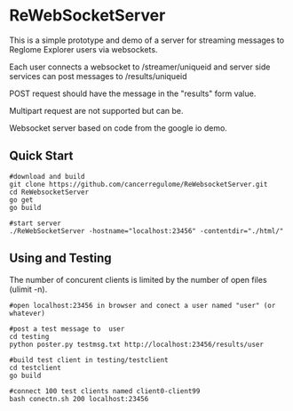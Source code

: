 ReWebSocketServer
=================

This is a simple prototype and demo of a server for streaming messages to Reglome Explorer users via websockets.

Each user connects a websocket to /streamer/uniqueid and server side services can post messages to
/results/uniqueid

POST request should have the message in the "results" form value. 

Multipart request are not supported but can be.

Websocket server based on code from the google io demo.


Quick Start
------------


```
#download and build
git clone https://github.com/cancerregulome/ReWebsocketServer.git
cd ReWebsocketServer
go get
go build

#start server
./ReWebSocketServer -hostname="localhost:23456" -contentdir="./html/"

```

Using and Testing
------------------

The number of concurent clients is limited by the number of open files (ulimit -n). 


```
#open localhost:23456 in browser and conect a user named "user" (or whatever)

#post a test message to  user
cd testing
python poster.py testmsg.txt http://localhost:23456/results/user

#build test client in testing/testclient
cd testclient
go build

#connect 100 test clients named client0-client99
bash conectn.sh 200 localhost:23456

```


